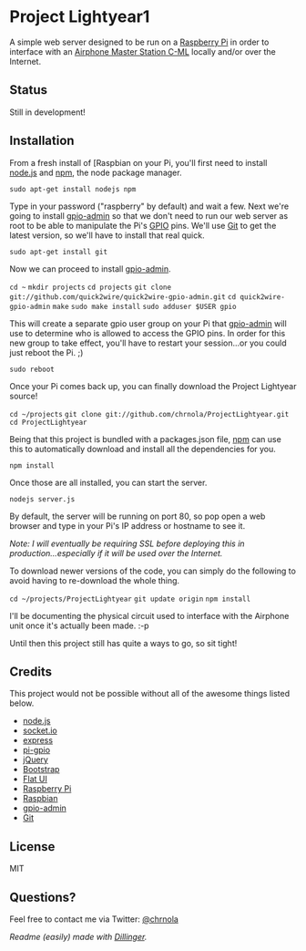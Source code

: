 Project Lightyear1
=========

A simple web server designed to be run on a [Raspberry Pi] in order to interface with an [Airphone Master Station C-ML] locally and/or over the Internet.

Status
---------------------

Still in development!

Installation
--------------

From a fresh install of [Raspbian on your Pi, you'll first need to install [node.js] and [npm], the node package manager.

```sudo apt-get install nodejs npm```

Type in your password ("raspberry" by default) and wait a few. Next we're going to install [gpio-admin] so that we don't need to run our web server as root to be able to manipulate the Pi's [GPIO] pins. We'll use [Git] to get the latest version, so we'll have to install that real quick.

```sudo apt-get install git```

Now we can proceed to install [gpio-admin].

```cd ~```
```mkdir projects```
```cd projects```
```git clone git://github.com/quick2wire/quick2wire-gpio-admin.git```
```cd quick2wire-gpio-admin```
```make```
```sudo make install```
```sudo adduser $USER gpio```


This will create a separate gpio user group on your Pi that [gpio-admin] will use to determine who is allowed to access the GPIO pins. In order for this new group to take effect, you'll have to restart your session...or you could just reboot the Pi. ;)

```sudo reboot```

Once your Pi comes back up, you can finally download the Project Lightyear source!

```cd ~/projects```
```git clone git://github.com/chrnola/ProjectLightyear.git```
```cd ProjectLightyear```

Being that this project is bundled with a packages.json file, [npm] can use this to automatically download and install all the dependencies for you.

```npm install```

Once those are all installed, you can start the server.

```nodejs server.js```

By default, the server will be running on port 80, so pop open a web browser and type in your Pi's IP address or hostname to see it.

*Note: I will eventually be requiring SSL before deploying this in production...especially if it will be used over the Internet.*

To download newer versions of the code, you can simply do the following to avoid having to re-download the whole thing.

```cd ~/projects/ProjectLightyear```
```git update origin```
```npm install```

I'll be documenting the physical circuit used to interface with the Airphone unit once it's actually been made. :-p

Until then this project still has quite a ways to go, so sit tight!

Credits
-----------------
This project would not be possible without all of the awesome things listed below.

* [node.js]
* [socket.io]
* [express]
* [pi-gpio]
* [jQuery]
* [Bootstrap]
* [Flat UI]
* [Raspberry Pi]
* [Raspbian]
* [gpio-admin]
* [Git]

License
--------------

MIT

Questions?
--------------
Feel free to contact me via Twitter: [@chrnola]

*Readme (easily) made with [Dillinger].*

  [node.js]: http://nodejs.org
  [socket.io]: http://socket.io
  [pi-gpio]: http://github.com/rakeshpai/pi-gpio
  [Bootstrap]: http://twitter.github.com/bootstrap/
  [jQuery]: http://jquery.com  
  [express]: http://expressjs.com
  [Dillinger]: http://dillenger.io
  [Flat UI]: http://designmodo.com/flat-free/
  [Airphone Master Station C-ML]: http://www.certifiedphonesolutions.com/Aiphone-Master-Station-C-ML-A-p/aipc-ml-fslash-a.htm
  [@chrnola]: http://twitter.com/chrnola
  [Raspberry Pi]: http://www.raspberrypi.org/
  [Raspbian]: http://www.raspbian.org/
  [gpio-admin]: http://github.com/quick2wire/quick2wire-gpio-admin
  [GPIO]: http://en.wikipedia.org/wiki/General_Purpose_Input/Output
  [Git]: http://git-scm.com
  [npm]: http://npmjs.org
    